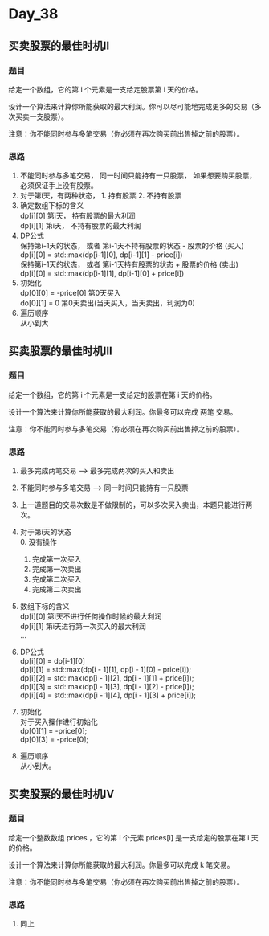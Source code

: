 # Day_38

## 买卖股票的最佳时机II

### 题目

给定一个数组，它的第 i 个元素是一支给定股票第 i 天的价格。

设计一个算法来计算你所能获取的最大利润。你可以尽可能地完成更多的交易（多次买卖一支股票）。

注意：你不能同时参与多笔交易（你必须在再次购买前出售掉之前的股票）。

### 思路

1. 不能同时参与多笔交易， 同一时间只能持有一只股票， 如果想要购买股票，必须保证手上没有股票。
2. 对于第i天，有两种状态， 1. 持有股票 2. 不持有股票
3. 确定数组下标的含义 \
    dp[i][0]    第i天， 持有股票的最大利润 \
    dp[i][1]    第i天， 不持有股票的最大利润 
4. DP公式 \
    保持第i-1天的状态， 或者 第i-1天不持有股票的状态 - 股票的价格 (买入)  \
    dp[i][0] = std::max(dp[i-1][0], dp[i-1][1] - price[i]) \
    保持第i-1天的状态， 或者 第i-1天持有股票的状态 + 股票的价格 (卖出) \
    dp[i][0] = std::max(dp[i-1][1], dp[i-1][0] + price[i])
5. 初始化 \
    dp[0][0] = -price[0] 第0天买入 \
    do[0][1] = 0  第0天卖出(当天买入，当天卖出，利润为0)
6. 遍历顺序 \
    从小到大

## 买卖股票的最佳时机III

### 题目

给定一个数组，它的第 i 个元素是一支给定的股票在第 i 天的价格。

设计一个算法来计算你所能获取的最大利润。你最多可以完成 两笔 交易。

注意：你不能同时参与多笔交易（你必须在再次购买前出售掉之前的股票）。

### 思路

1. 最多完成两笔交易 --> 最多完成两次的买入和卖出
2. 不能同时参与多笔交易 --> 同一时间只能持有一只股票
3. 上一道题目的交易次数是不做限制的，可以多次买入卖出，本题只能进行两次。
4. 对于第i天的状态 \
    0. 没有操作 
    1. 完成第一次买入 
    2. 完成第一次卖出 
    3. 完成第二次买入
    4. 完成第二次卖出
5. 数组下标的含义 \
    dp[i][0] 第i天不进行任何操作时候的最大利润 \
    dp[i][1] 第i天进行第一次买入的最大利润 \
    ...
6. DP公式 \
    dp[i][0] = dp[i-1][0] \
    dp[i][1] = std::max(dp[i - 1][1], dp[i - 1][0] - price[i]); \
    dp[i][2] = std::max(dp[i - 1][2], dp[i - 1][1] + price[i]); \
    dp[i][3] = std::max(dp[i - 1][3], dp[i - 1][2] - price[i]); \
    dp[i][4] = std::max(dp[i - 1][4], dp[i - 1][3] + price[i]);

7. 初始化 \
    对于买入操作进行初始化 \
    dp[0][1] = -price[0]; \
    dp[0][3] = -price[0];

8. 遍历顺序 \
    从小到大。

## 买卖股票的最佳时机IV

### 题目

给定一个整数数组 prices ，它的第 i 个元素 prices[i] 是一支给定的股票在第 i 天的价格。

设计一个算法来计算你所能获取的最大利润。你最多可以完成 k 笔交易。

注意：你不能同时参与多笔交易（你必须在再次购买前出售掉之前的股票）。

### 思路

1. 同上